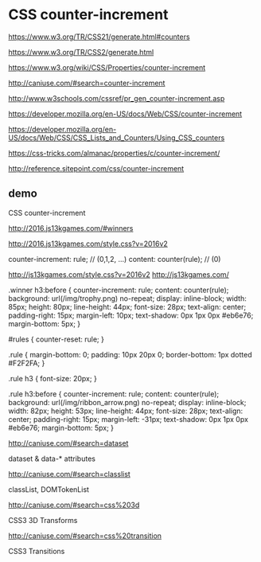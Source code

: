 # CSS counter-increment  

https://www.w3.org/TR/CSS21/generate.html#counters

https://www.w3.org/TR/CSS2/generate.html


https://www.w3.org/wiki/CSS/Properties/counter-increment

http://caniuse.com/#search=counter-increment



http://www.w3schools.com/cssref/pr_gen_counter-increment.asp

https://developer.mozilla.org/en-US/docs/Web/CSS/counter-increment

https://developer.mozilla.org/en-US/docs/Web/CSS/CSS_Lists_and_Counters/Using_CSS_counters

https://css-tricks.com/almanac/properties/c/counter-increment/


http://reference.sitepoint.com/css/counter-increment



## demo 

CSS counter-increment

http://2016.js13kgames.com/#winners

http://2016.js13kgames.com/style.css?v=2016v2


counter-increment: rule;
// (0,1,2, ...)
content: counter(rule); 
// (0)

http://js13kgames.com/style.css?v=2016v2
http://js13kgames.com/



.winner h3:before {
    counter-increment: rule;
    content: counter(rule);
    background: url(/img/trophy.png) no-repeat;
    display: inline-block;
    width: 85px;
    height: 80px;
    line-height: 44px;
    font-size: 28px;
    text-align: center;
    padding-right: 15px;
    margin-left: 10px;
    text-shadow: 0px 1px 0px #eb6e76;
    margin-bottom: 5px;
}



#rules {
    counter-reset: rule;
}

.rule {
    margin-bottom: 0;
    padding: 10px 20px 0;
    border-bottom: 1px dotted #F2F2FA;
}

.rule h3 {
    font-size: 20px;
}

.rule h3:before {
    counter-increment: rule;
    content: counter(rule);
    background: url(/img/ribbon_arrow.png) no-repeat;
    display: inline-block;
    width: 82px;
    height: 53px;
    line-height: 44px;
    font-size: 28px;
    text-align: center;
    padding-right: 15px;
    margin-left: -31px;
    text-shadow: 0px 1px 0px #eb6e76;
    margin-bottom: 5px;
}




















http://caniuse.com/#search=dataset

dataset & data-* attributes

http://caniuse.com/#search=classlist

classList, DOMTokenList

http://caniuse.com/#search=css%203d

CSS3 3D Transforms

http://caniuse.com/#search=css%20transition

CSS3 Transitions

